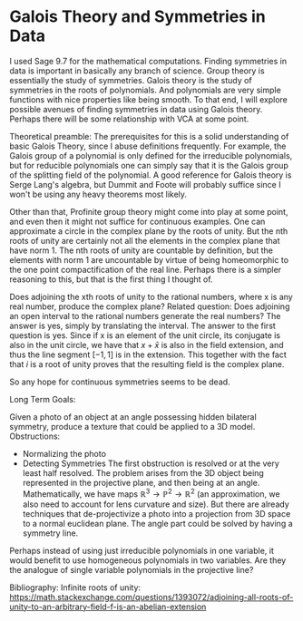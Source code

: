 # Galois Theory and Symmetries in Data

I used Sage 9.7 for the mathematical computations.
Finding symmetries in data is important in basically any branch of science. Group theory is essentially the study of symmetries. Galois theory is the study of
symmetries in the roots of polynomials. And polynomials are very simple functions with nice properties like being smooth. To that end, I will explore possible avenues 
of finding symmetries in data using Galois theory. Perhaps there will be some relationship with VCA at some point. 


Theoretical preamble:
The prerequisites for this is a solid understanding of basic Galois Theory, since I abuse definitions frequently. 
For example, the Galois group of a polynomial is only defined for the irreducible polynomials, but for reducible polynomials
one can simply say that it is the Galois group of the splitting field of the polynomial. A good reference for Galois theory is
Serge Lang's algebra, but Dummit and Foote will probably suffice since I won't be using any heavy theorems most likely.


Other than that, Profinite group theory might come into play at some point, and even then it might not suffice for continuous examples.
One can approximate a circle in the complex plane by the roots of unity. But the nth roots of unity are certainly not all the elements in the complex plane that have norm 1.
The nth roots of unity are countable by definition, but the elements with norm 1 are uncountable by virtue of being homeomorphic to the one point compactification of the real line. 
Perhaps there is a simpler reasoning to this, but that is the first thing I thought of.

Does adjoining the xth roots of unity to the rational numbers, where x is any real number, produce the complex plane?
Related question: Does adjoining an open interval to the rational numbers generate the real numbers? The answer is yes, simply by translating the interval.
The answer to the first question is yes. Since if x is an element of the unit circle, its conjugate is also in the unit circle, we have that $x + \bar{x}$ is also in the field extension, and thus the line segment $[-1,1]$ is in the extension. This together with the fact that $i$ is a root of unity proves that the resulting field is the complex plane.

So any hope for continuous symmetries seems to be dead.

Long Term Goals:

Given a photo of an object at an angle possessing hidden bilateral symmetry, produce a texture that could be applied to a 3D model.
Obstructions:
- Normalizing the photo
- Detecting Symmetries
The first obstruction is resolved or at the very least half resolved. The problem arises from the 3D object being represented in the projective plane, and then being at an angle. Mathematically, we have maps $\mathbb{R}^3\to\mathbb{P}^2\to\mathbb{R}^2$ (an approximation, we also need to account for lens curvature and size). But there are already techniques that de-projectivize a photo into a projection from 3D space to a normal euclidean plane. The angle part could be solved by having a symmetry line.

Perhaps instead of using just irreducible polynomials in one variable, it would benefit to use homogeneous polynomials in two variables. Are they the analogue of single variable polynomials in the projective line?

Bibliography:
Infinite roots of unity: https://math.stackexchange.com/questions/1393072/adjoining-all-roots-of-unity-to-an-arbitrary-field-f-is-an-abelian-extension
